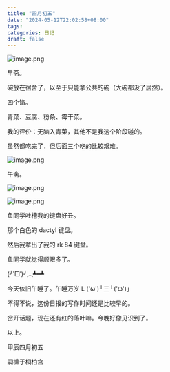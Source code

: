 ```yaml
---
title: "四月初五"
date: "2024-05-12T22:02:58+08:00"
tags: 
categories: 日记
draft: false
---
```

![image.png](https://cdn.jsdelivr.net/gh/luo029/blogimage@main/24%200512%202158%2004.png)

早斋。

碗放在宿舍了，以至于只能拿公共的碗（大碗都没了居然）。

四个馅。

青菜、豆腐、粉条、霉干菜。

我的评价：无脑入青菜，其他不是我这个阶段碰的。

虽然都吃完了，但后面三个吃的比较艰难。

![image.png](https://cdn.jsdelivr.net/gh/luo029/blogimage@main/24%200512%202159%2017.png)

午斋。

![image.png](https://cdn.jsdelivr.net/gh/luo029/blogimage@main/24%200512%202159%2023.png)

![image.png](https://cdn.jsdelivr.net/gh/luo029/blogimage@main/24%200512%202159%2028.png)

鱼同学吐槽我的键盘好丑。

那个白色的 dactyl 键盘。

然后我拿出了我的 rk 84 键盘。

鱼同学就觉得顺眼多了。

(╯‵□′)╯︵┻━┻

今天依旧午睡了。午睡万岁 L ('ω')┘三└('ω')｣

不得不说，这份日报的写作时间还是比较早的。

岔开话题，现在还有红的落叶嘛。今晚好像见识到了。

以上。

甲辰四月初五

嗣檙于桐柏宫